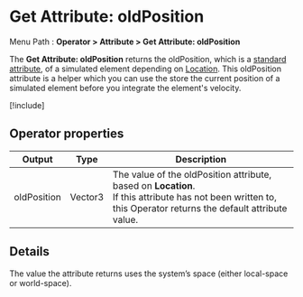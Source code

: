 # Get Attribute: oldPosition

Menu Path : **Operator > Attribute > Get Attribute: oldPosition**

The **Get Attribute: oldPosition** returns the oldPosition, which is a [standard attribute](Reference-Attributes.md), of a simulated element depending on [Location](Attributes.md#attribute-locations). This oldPosition attribute is a helper which you can use the store the current position of a simulated element before you integrate the element's velocity.

[!include[](Snippets/Operator-GetAttributeOperatorSettings.md)]

## Operator properties

| **Output**  | **Type** | **Description**                                              |
| ----------- | -------- | ------------------------------------------------------------ |
| oldPosition | Vector3  | The value of the oldPosition attribute, based on **Location**.<br/>If this attribute has not been written to, this Operator returns the default attribute value. |

## Details

The value the attribute returns uses the system’s space (either local-space or world-space).
